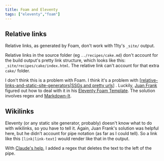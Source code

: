 ```yaml
---
title: Foam and Eleventy
tags: ["eleventy","foam"]
---
```


## Relative links

Relative links, as generated by Foam, don't work with 11ty's `_site/` output.

Relative links in the source folder (eg `../recipes/cake.md`) don't account for the build output's pretty link structure, which looks like this: `_site/recipes/cake/index.html`. The relative link can't account for that extra `cake/` folder.

I don't think this is a problem with Foam. I think it's a problem with  [[relative-links-and-static-site-generators|SSGs and pretty urls]] . Luckily, [Juan Frank](https://github.com/juanfrank77) figured out how to deal with it in his [Eleventy Foam Template](https://github.com/juanfrank77/foam-eleventy-template). The solution involves regex and [Markdown-It](https://markdown-it.github.io).

## Wikilinks

Eleventy (or any static site generator, probably) doesn't know what to do with wikilinks, so you have to tell it. Again, Juan Frank's solution was helpful here, but he didn't account for pipe notation (as far as I could tell). So a link like this `[link|link-text]` would render like that in the output.

With [Claude's help](https://claude.ai/new), I added a regex that deletes the text to the left of the pipe.

[//begin]: # "Autogenerated link references for markdown compatibility"
[relative-links-and-static-site-generators|SSGs and pretty urls]: relative-links-and-static-site-generators "Relative Links and Static Site Generators"
[//end]: # "Autogenerated link references"